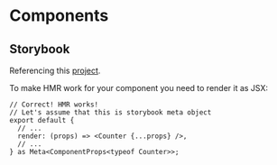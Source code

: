 # Components

## Storybook

Referencing this [project](https://github.com/elite174/storybook-solid-js).

To make HMR work for your component you need to render it as JSX:

```
// Correct! HMR works!
// Let's assume that this is storybook meta object
export default {
  // ...
  render: (props) => <Counter {...props} />,
  // ...
} as Meta<ComponentProps<typeof Counter>>;
```
